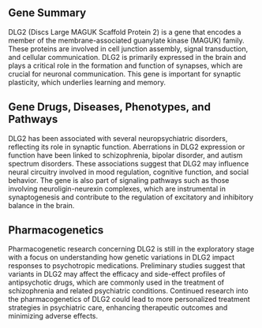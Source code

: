 ## Gene Summary
DLG2 (Discs Large MAGUK Scaffold Protein 2) is a gene that encodes a member of the membrane-associated guanylate kinase (MAGUK) family. These proteins are involved in cell junction assembly, signal transduction, and cellular communication. DLG2 is primarily expressed in the brain and plays a critical role in the formation and function of synapses, which are crucial for neuronal communication. This gene is important for synaptic plasticity, which underlies learning and memory.

## Gene Drugs, Diseases, Phenotypes, and Pathways
DLG2 has been associated with several neuropsychiatric disorders, reflecting its role in synaptic function. Aberrations in DLG2 expression or function have been linked to schizophrenia, bipolar disorder, and autism spectrum disorders. These associations suggest that DLG2 may influence neural circuitry involved in mood regulation, cognitive function, and social behavior. The gene is also part of signaling pathways such as those involving neuroligin-neurexin complexes, which are instrumental in synaptogenesis and contribute to the regulation of excitatory and inhibitory balance in the brain.

## Pharmacogenetics
Pharmacogenetic research concerning DLG2 is still in the exploratory stage with a focus on understanding how genetic variations in DLG2 impact responses to psychotropic medications. Preliminary studies suggest that variants in DLG2 may affect the efficacy and side-effect profiles of antipsychotic drugs, which are commonly used in the treatment of schizophrenia and related psychiatric conditions. Continued research into the pharmacogenetics of DLG2 could lead to more personalized treatment strategies in psychiatric care, enhancing therapeutic outcomes and minimizing adverse effects.